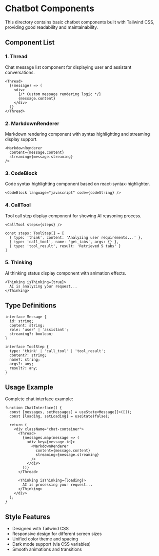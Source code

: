 # Chatbot Components

This directory contains basic chatbot components built with Tailwind CSS, providing good readability and maintainability.

## Component List

### 1. Thread
Chat message list component for displaying user and assistant conversations.

```tsx
<Thread>
  {(message) => (
    <div>
      {/* Custom message rendering logic */}
      {message.content}
    </div>
  )}
</Thread>
```

### 2. MarkdownRenderer
Markdown rendering component with syntax highlighting and streaming display support.

```tsx
<MarkdownRenderer 
  content={message.content} 
  streaming={message.streaming} 
/>
```

### 3. CodeBlock
Code syntax highlighting component based on react-syntax-highlighter.

```tsx
<CodeBlock language="javascript" code={codeString} />
```

### 4. CallTool
Tool call step display component for showing AI reasoning process.

```tsx
<CallTool steps={steps} />

const steps: ToolStep[] = [
  { type: 'think', content: 'Analyzing user requirements...' },
  { type: 'call_tool', name: 'get_tabs', args: {} },
  { type: 'tool_result', result: 'Retrieved 5 tabs' }
]
```

### 5. Thinking
AI thinking status display component with animation effects.

```tsx
<Thinking isThinking={true}>
  AI is analyzing your request...
</Thinking>
```

## Type Definitions

```tsx
interface Message {
  id: string;
  content: string;
  role: 'user' | 'assistant';
  streaming?: boolean;
}

interface ToolStep {
  type: 'think' | 'call_tool' | 'tool_result';
  content?: string;
  name?: string;
  args?: any;
  result?: any;
}
```

## Usage Example

Complete chat interface example:

```tsx
function ChatInterface() {
  const [messages, setMessages] = useState<Message[]>([]);
  const [loading, setLoading] = useState(false);

  return (
    <div className="chat-container">
      <Thread>
        {messages.map(message => (
          <div key={message.id}>
            <MarkdownRenderer 
              content={message.content} 
              streaming={message.streaming} 
            />
          </div>
        ))}
      </Thread>
      
      <Thinking isThinking={loading}>
        AI is processing your request...
      </Thinking>
    </div>
  );
}
```

## Style Features

- Designed with Tailwind CSS
- Responsive design for different screen sizes
- Unified color theme and spacing
- Dark mode support (via CSS variables)
- Smooth animations and transitions